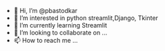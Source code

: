 - 👋 Hi, I’m @pbastodkar
- 👀 I’m interested in python streamlit,Django, Tkinter
- 🌱 I’m currently learning Streamlit
- 💞️ I’m looking to collaborate on ...
- 📫 How to reach me ...

<!---
pbastodkar/pbastodkar is a ✨ special ✨ repository because its `README.md` (this file) appears on your GitHub profile.
You can click the Preview link to take a look at your changes.
--->
